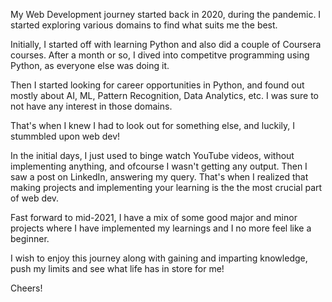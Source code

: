 My Web Development journey started back in 2020, during the pandemic. I started exploring various domains to find what suits me the best.

Initially, I started off with learning Python and also did a couple of Coursera courses. After a month or so, I dived into competitve programming using Python, as everyone else was doing it.

Then I started looking for career opportunities in Python, and found out mostly about AI, ML, Pattern Recognition, Data Analytics, etc. I was sure to not have any interest in those domains.

That's when I knew I had to look out for something else, and luckily, I stummbled upon web dev!

In the initial days, I just used to binge watch YouTube videos, without implementing anything, and ofcourse I wasn't getting any output. Then I saw a post on LinkedIn, answering my query. That's when I realized that making projects and implementing your learning is the the most crucial part of web dev.

Fast forward to mid-2021, I have a mix of some good major and minor projects where I have implemented my learnings and I no more feel like a beginner.

I wish to enjoy this journey along with gaining and imparting knowledge, push my limits and see what life has in store for me!

Cheers!
